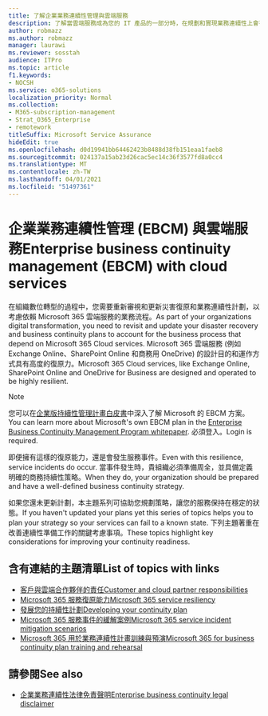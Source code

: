```yaml
---
title: 了解企業業務連續性管理與雲端服務
description: 了解當雲端服務成為您的 IT 產品的一部分時，在規劃和實現業務連續性上會有何不同。
author: robmazz
ms.author: robmazz
manager: laurawi
ms.reviewer: sosstah
audience: ITPro
ms.topic: article
f1.keywords:
- NOCSH
ms.service: o365-solutions
localization_priority: Normal
ms.collection:
- M365-subscription-management
- Strat_O365_Enterprise
- remotework
titleSuffix: Microsoft Service Assurance
hideEdit: true
ms.openlocfilehash: d0d19941bb64462423b8488d38fb151eaa1faeb8
ms.sourcegitcommit: 024137a15ab23d26cac5ec14c36f3577fd8a0cc4
ms.translationtype: MT
ms.contentlocale: zh-TW
ms.lasthandoff: 04/01/2021
ms.locfileid: "51497361"
---
```

# <a name="enterprise-business-continuity-management-ebcm-with-cloud-services"></a><span data-ttu-id="c0c12-103">企業業務連續性管理 (EBCM) 與雲端服務</span><span class="sxs-lookup"><span data-stu-id="c0c12-103">Enterprise business continuity management (EBCM) with cloud services</span></span>

<span data-ttu-id="c0c12-104">在組織數位轉型的過程中，您需要重新審視和更新災害復原和業務連續性計劃，以考慮依賴 Microsoft 365 雲端服務的業務流程。</span><span class="sxs-lookup"><span data-stu-id="c0c12-104">As part of your organizations digital transformation, you need to revisit and update your disaster recovery and business continuity plans to account for the business process that depend on Microsoft 365 Cloud services.</span></span> <span data-ttu-id="c0c12-105">Microsoft 365 雲端服務 (例如 Exchange Online、SharePoint Online 和商務用 OneDrive) 的設計目的和運作方式具有高度的復原力。</span><span class="sxs-lookup"><span data-stu-id="c0c12-105">Microsoft 365 Cloud services, like Exchange Online, SharePoint Online and OneDrive for Business are designed and operated to be highly resilient.</span></span>

> [!NOTE]
> <span data-ttu-id="c0c12-106">您可以在[企業版持續性管理計畫白皮書](https://go.microsoft.com/fwlink/?linkid=2121521)中深入了解 Microsoft 的 EBCM 方案。</span><span class="sxs-lookup"><span data-stu-id="c0c12-106">You can learn more about Microsoft's own EBCM plan in the [Enterprise Business Continuity Management Program whitepaper](https://go.microsoft.com/fwlink/?linkid=2121521).</span></span> <span data-ttu-id="c0c12-107">必須登入。</span><span class="sxs-lookup"><span data-stu-id="c0c12-107">Login is required.</span></span>

<span data-ttu-id="c0c12-108">即便擁有這樣的復原能力，還是會發生服務事件。</span><span class="sxs-lookup"><span data-stu-id="c0c12-108">Even with this resilience, service incidents do occur.</span></span> <span data-ttu-id="c0c12-109">當事件發生時，貴組織必須準備周全，並具備定義明確的商務持續性策略。</span><span class="sxs-lookup"><span data-stu-id="c0c12-109">When they do, your organization should be prepared and have a well-defined business continuity strategy.</span></span>

<span data-ttu-id="c0c12-110">如果您還未更新計劃，本主題系列可協助您規劃策略，讓您的服務保持在穩定的狀態。</span><span class="sxs-lookup"><span data-stu-id="c0c12-110">If you haven't updated your plans yet this series of topics helps you to plan your strategy so your services can fail to a known state.</span></span> <span data-ttu-id="c0c12-111">下列主題著重在改善連續性準備工作的關鍵考慮事項。</span><span class="sxs-lookup"><span data-stu-id="c0c12-111">These topics highlight key considerations for improving your continuity readiness.</span></span>

## <a name="list-of-topics-with-links"></a><span data-ttu-id="c0c12-112">含有連結的主題清單</span><span class="sxs-lookup"><span data-stu-id="c0c12-112">List of topics with links</span></span>

- [<span data-ttu-id="c0c12-113">客戶與雲端合作夥伴的責任</span><span class="sxs-lookup"><span data-stu-id="c0c12-113">Customer and cloud partner responsibilities</span></span>](assurance-customer-and-cloud-partner-ebcm-responsibilities.md)
- [<span data-ttu-id="c0c12-114">Microsoft 365 服務復原能力</span><span class="sxs-lookup"><span data-stu-id="c0c12-114">Microsoft 365 service resiliency</span></span>](assurance-m365-service-resiliency.md)
- [<span data-ttu-id="c0c12-115">發展您的持續性計劃</span><span class="sxs-lookup"><span data-stu-id="c0c12-115">Developing your continuity plan</span></span>](assurance-developing-your-ebcm-plan.md)
- [<span data-ttu-id="c0c12-116">Microsoft 365 服務事件的緩解案例</span><span class="sxs-lookup"><span data-stu-id="c0c12-116">Microsoft 365 service incident mitigation scenarios</span></span>](assurance-microsoft-365-mitigations.md)
- [<span data-ttu-id="c0c12-117">Microsoft 365 用於業務連續性計畫訓練與預演</span><span class="sxs-lookup"><span data-stu-id="c0c12-117">Microsoft 365 for business continuity plan training and rehearsal</span></span>](assurance-ebcm-plan-rehearsal-and-user-training.md)

## <a name="see-also"></a><span data-ttu-id="c0c12-118">請參閱</span><span class="sxs-lookup"><span data-stu-id="c0c12-118">See also</span></span>

- [<span data-ttu-id="c0c12-119">企業業務連續性法律免責聲明</span><span class="sxs-lookup"><span data-stu-id="c0c12-119">Enterprise business continuity legal disclaimer</span></span>](assurance-ebcm-legal-disclaimer.md)

